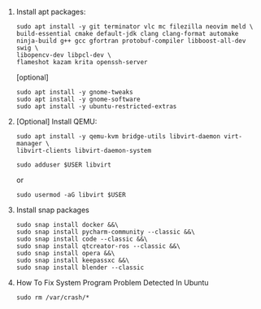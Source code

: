 1. Install apt packages:
    ```
    sudo apt install -y git terminator vlc mc filezilla neovim meld \
    build-essential cmake default-jdk clang clang-format automake ninja-build g++ gcc gfortran protobuf-compiler libboost-all-dev swig \
    libopencv-dev libpcl-dev \
    flameshot kazam krita openssh-server
    ```
    [optional]
    ```
    sudo apt install -y gnome-tweaks
    sudo apt install -y gnome-software
    sudo apt install -y ubuntu-restricted-extras
    ```
1. [Optional] Install QEMU:
    ```
    sudo apt install -y qemu-kvm bridge-utils libvirt-daemon virt-manager \
	libvirt-clients libvirt-daemon-system
    ```
    ```
    sudo adduser $USER libvirt
    ```
    or
    ```
    sudo usermod -aG libvirt $USER
    ```

1. Install snap packages
    ```
    sudo snap install docker &&\
    sudo snap install pycharm-community --classic &&\
    sudo snap install code --classic &&\
    sudo snap install qtcreator-ros --classic &&\
    sudo snap install opera &&\
    sudo snap install keepassxc &&\
    sudo snap install blender --classic
    ```
1. How To Fix System Program Problem Detected In Ubuntu
    ```
    sudo rm /var/crash/*
    ```
